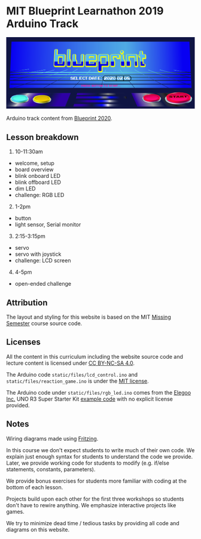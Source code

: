 # MIT Blueprint Learnathon 2019 Arduino Track

![Blueprint banner](static/img/banner.jpg)

Arduino track content from [Blueprint 2020](https://blueprint.hackmit.org/).

## Lesson breakdown

1. 10-11:30am
  - welcome, setup
  - board overview
  - blink onboard LED
  - blink offboard LED
  - dim LED
  - challenge: RGB LED
2. 1-2pm
  - button
  - light sensor, Serial monitor
3. 2:15-3:15pm
  - servo
  - servo with joystick
  - challenge: LCD screen
4. 4-5pm
  - open-ended challenge

## Attribution

The layout and styling for this website is based on the MIT [Missing
Semester](https://github.com/missing-semester/missing-semester) course source
code.

## Licenses

All the content in this curriculum including the website source code and
lecture content is licensed under [CC BY-NC-SA
4.0](https://creativecommons.org/licenses/by-nc-sa/4.0/).

The Arduino code `static/files/lcd_control.ino` and
`static/files/reaction_game.ino` is under the [MIT license][mit].

The Arduino code under `static/files/rgb_led.ino` comes from the [Elegoo
Inc.](https://www.elegoo.com/) UNO R3 Super Starter Kit [example
code][elegoo-code] with no explicit license provided.

## Notes

Wiring diagrams made using [Fritzing](http://fritzing.org/home/).

In this course we don't expect students to write much of their own code. We
explain just enough syntax for students to understand the code we provide.
Later, we provide working code for students to modify (e.g. if/else
statements, constants, parameters).

We provide bonus exercises for students more familiar with coding at the
bottom of each lesson.

Projects build upon each other for the first three workshops so students
don't have to rewire anything. We emphasize interactive projects like games.

We try to minimize dead time / tedious tasks by providing all code and
diagrams on this website.

[mit]: https://opensource.org/licenses/MIT
[elegoo-code]: https://www.elegoo.com/tutorial/Elegoo%20Super%20Starter%20Kit%20for%20UNO%20V1.0.2019.09.17.zip
